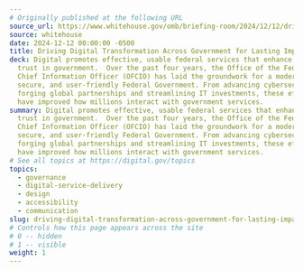 ```yaml
---
# Originally published at the following URL
source_url: https://www.whitehouse.gov/omb/briefing-room/2024/12/12/driving-digital-transformation-across-government-for-lasting-impact/
source: whitehouse
date: 2024-12-12 00:00:00 -0500
title: Driving Digital Transformation Across Government for Lasting Impact
deck: Digital promotes effective, usable federal services that enhance public
  trust in government.  Over the past four years, the Office of the Federal
  Chief Information Officer (OFCIO) has laid the groundwork for a modern,
  secure, and user-friendly Federal Government. From advancing cybersecurity to
  forging global partnerships and streamlining IT investments, these efforts
  have improved how millions interact with government services.
summary: Digital promotes effective, usable federal services that enhance public
  trust in government.  Over the past four years, the Office of the Federal
  Chief Information Officer (OFCIO) has laid the groundwork for a modern,
  secure, and user-friendly Federal Government. From advancing cybersecurity to
  forging global partnerships and streamlining IT investments, these efforts
  have improved how millions interact with government services.
# See all topics at https://digital.gov/topics
topics:
  - governance
  - digital-service-delivery
  - design
  - accessibility
  - communication
slug: driving-digital-transformation-across-government-for-lasting-impact
# Controls how this page appears across the site
# 0 -- hidden
# 1 -- visible
weight: 1
---
```

